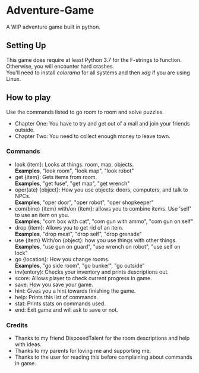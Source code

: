 # Adventure-Game
A WIP adventure game built in python. 

## Setting Up
This game does require at least Python 3.7 for the F-strings to function. Otherwise, you will encounter hard crashes.
<br>You'll need to install _colorama_ for all systems and then _xdg_ if you are using Linux.
## How to play
Use the commands listed to go room to room and solve puzzles.

- Chapter One: You have to try and get out of a mall and join your friends outside. 
- Chapter Two: You need to collect enough money to leave town.
### Commands
- look {item}: Looks at things. room, map, objects. 
<br>**Examples**, "look room", "look map", "look robot"
- get {item}: Gets items from room.
<br>**Examples**, "get fuse", "get map", "get wrench"
- oper(ate) {object}: How you use objects: doors, computers, and talk to NPCs.
<br>**Examples**, "oper door", "oper robot", "oper shopkeeper"
- com(bine) {item} with/on {item}: allows you to combine items. Use 'self' to use an item on you.
<br>**Examples**, "com box with cat", "com gun with ammo", "com gun on self"
- drop {item}: Allows you to get rid of an item.
<br>**Examples**, "drop meat", "drop self", "drop grenade"
- use {item} With/on {object}: how you use things with other things.
<br>**Examples**, "use gun on guard", "use wrench on robot", "use self on lock"
- go {location}: How you change rooms.
<br>**Examples**, "go side room", "go bunker", "go outside"
- inv(entory): Checks your inventory and prints descriptions out.
- score: Allows player to check current progress in game.
- save: How you save your game.
- hint: Gives you a hint towards finishing the game.
- help: Prints this list of commands.
- stat: Prints stats on commands used.
- end: Exit game and will ask to save or not.

### Credits
- Thanks to my friend DisposedTalent for the room descriptions and help with ideas.
- Thanks to my parents for loving me and supporting me.
- Thanks to the user for reading this before complaining about commands in game.
